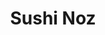 ---
layout: place
title: "Sushi Noz"
permalink: /new-york/new-york/sushi-noz.html
stateAbbr: NY
stateName: New York
cityName: New York
seo:
  name: "Sushi Noz"
  type: Restaurant
  links: null
description: "Looking for sushi in New York, New York? Check out Sushi Noz for a delightful Japanese dining experience. Enjoy a variety of sushi and other dishes in a welc..."
place_id: ChIJmUAVNb5YwokRyFZIbhQ_cxM
photos:
  - name: >-
      places/ChIJmUAVNb5YwokRyFZIbhQ_cxM/photos/AeeoHcJZtC6UB9QffYrfeG3oastGZXjGmQXMDJew5Du3ZZ7Q9kZAyHZX3ydJe8AE5Y3vCgubnrr0uJOsw2MS3YMG6wtkbKBupewQOcMOgvNe3GxOPZTEz2oKX6ecU4DFIEFB36v5G-sgspBrBFb9acOpvqHntt4jKTW7XeIB6Axi304rHKmxEs-Luvcg3pt2r1TSPhhzYm35O89CuVKkpTfxgWapuG0ty3UBl2--DcmcXszTwsriRzfqfWgZf2fNwhQRSBHKGTKvluzp1p5G2zvdYlgUEuzzTz5fCFEa2jW0IeTaWQ
    widthPx: 4800
    heightPx: 3200
    authorAttributions:
      - displayName: Sushi Noz
        uri: https://maps.google.com/maps/contrib/114451117658342280426
        photoUri: >-
          https://lh3.googleusercontent.com/a/ACg8ocL5GxBLkkLUhjQEJIcjtDZgS1fPegtRUv1ar8T4h75Rji_X5g=s100-p-k-no-mo
    flagContentUri: >-
      https://www.google.com/local/imagery/report/?cb_client=maps_api_places.places_api&image_key=!1e10!2sAF1QipN2AsXGRChqnh8hFUd6NYNBTMfe6BwP56KTRNcH&hl=en-US
    googleMapsUri: >-
      https://www.google.com/maps/place//data=!3m4!1e2!3m2!1sAF1QipN2AsXGRChqnh8hFUd6NYNBTMfe6BwP56KTRNcH!2e10!4m2!3m1!1s0x89c258be35154099:0x13733f146e4856c8
  - name: >-
      places/ChIJmUAVNb5YwokRyFZIbhQ_cxM/photos/AeeoHcI0jDJ0uyNMwbnyttW0WfokyQ8fSj40SJ9KMJvN3bBUdff46tTpiQlHrR8hBwp59vTWLT35kWOeT7Fas_oxxn41t8Yn6NZ-xxTukiytBEEwTdnn0fwhiUDrmn5XN9o78INWDPZwXD3YyyJ_6VMx3rfYRoJ3PYeu9zj7XI-oBUx47SVCIx9vY8FTwbXr0svWlIbz2WU4nc2ohgOs8Xc6jiTC05f4APudbNKC_isJ7eBXkuZqL3w9Ja86aY8vIkL4QGVkKf3ctwbmFHDaE7cAMvfZvTQdiZ4GM-btUjaSz5OrRV_VXZpZYSnU74s78wlWXiLcFCremZFZ7rI7ycUFrKlMYQit8TNUG8f0RCsnhN3ceTHCsjF7x1KYm5hBOjc0aGbBa5owRY4-lZDA7Jo8gRPt5247U9yqRLB-eZaP8c0
    widthPx: 4032
    heightPx: 2268
    authorAttributions:
      - displayName: Kellie Meloling
        uri: https://maps.google.com/maps/contrib/107479111271002393164
        photoUri: >-
          https://lh3.googleusercontent.com/a-/ALV-UjW_gcENtWAkQ12Jd3ZDdqZnYA8zpNoEAwX98hAmf3d-E6BYM9xZ=s100-p-k-no-mo
    flagContentUri: >-
      https://www.google.com/local/imagery/report/?cb_client=maps_api_places.places_api&image_key=!1e10!2sCIHM0ogKEICAgICbjOuPLg&hl=en-US
    googleMapsUri: >-
      https://www.google.com/maps/place//data=!3m4!1e2!3m2!1sCIHM0ogKEICAgICbjOuPLg!2e10!4m2!3m1!1s0x89c258be35154099:0x13733f146e4856c8
  - name: >-
      places/ChIJmUAVNb5YwokRyFZIbhQ_cxM/photos/AeeoHcKbKHwwNzROtQo39Q25LpoAgre6wlR8KhC6YO0E_02xZyGmDN3hbgOvof4Q5vCC5E6oSCFlgag4A9V-XxxT9YHgNwsj7FQ4AnADmPnYvw_kKZChrFoyMECbniKAxSY0r5YdAH9px5NP_YxFacK4BZn-3G4V3O_l50D2HWQOin8T6c7IR2xXuIx64-vyw0i9l12ITjyJX1n7mGV0yBFdg9o5mkgM5DlM-oBxLIpkxZNLWwUiVU9XKIZbXF1zp3ymTrnnx7yZnZ4xpi7PAT6L8JZUF4mFiLFce-0QuBVCD3ii4DWNevgcx5bW2tnRz7SOTLu_RRfefg2zF_4GY-M7GpFXkNNC7kg00zU719b2EpDM1h8xcVWlgkQ_GTzypgZPt256FuF8TZgiCF1wSy6rErTJyQ3uZilgv5mMDe0zjAmONw
    widthPx: 4032
    heightPx: 3024
    authorAttributions:
      - displayName: TIANZHENG TANG
        uri: https://maps.google.com/maps/contrib/101767064962387152005
        photoUri: >-
          https://lh3.googleusercontent.com/a/ACg8ocLa4X7GRXAo8pgioXH8LutS2BZcVxmw49jbzFuqjFVplA06lA=s100-p-k-no-mo
    flagContentUri: >-
      https://www.google.com/local/imagery/report/?cb_client=maps_api_places.places_api&image_key=!1e10!2sCIHM0ogKEICAgIDvl86eIw&hl=en-US
    googleMapsUri: >-
      https://www.google.com/maps/place//data=!3m4!1e2!3m2!1sCIHM0ogKEICAgIDvl86eIw!2e10!4m2!3m1!1s0x89c258be35154099:0x13733f146e4856c8
  - name: >-
      places/ChIJmUAVNb5YwokRyFZIbhQ_cxM/photos/AeeoHcLYE_joFKQq6Ep8c1M75b3SG87qOBi0PizfqG4u3iQTK9tieLbocbLCucD1Xlhw-BT5ScQawNpxIU4m31MlNUG-YQaWn3TAfs9FwLCUgIX4NkdCPbkr4tj5Pg6MGgDk2FTeISe7jC691VX_6UShxNQHG50ZHEjYbQjf9jncTt29jH13E-P2Ff0HgIUBreqfd0jw1O4e2TMDN7geuDDWINKCWxGbjQjT-WkYRM9r_2uSw1-yfQyMEblnqInb5WutJArYu7otirFWUcYJ5JZJT3B3QeF-GnCRWWej0aFcA-vYxQNq2E18nBUr64dyJ3hw6jVaYlwzPqEvErXr2OO4t7wUn1EC18DLSv7fR1m33D_8KcqmVIzjPbyrJHevKnGRTvhF4tZAY9GDUza1e7BQnuQ63_r4zr4r0E0lnkHUKKS6EIqA
    widthPx: 1171
    heightPx: 1171
    authorAttributions:
      - displayName: Gloria Trinh
        uri: https://maps.google.com/maps/contrib/112244469864066969424
        photoUri: >-
          https://lh3.googleusercontent.com/a-/ALV-UjWY98QK2IdoJqpGmT75GN27WmoY-6Bh-YEBjBX4P3DxqkYCw0-Q9g=s100-p-k-no-mo
    flagContentUri: >-
      https://www.google.com/local/imagery/report/?cb_client=maps_api_places.places_api&image_key=!1e10!2sCIHM0ogKEICAgIDrxKvhzgE&hl=en-US
    googleMapsUri: >-
      https://www.google.com/maps/place//data=!3m4!1e2!3m2!1sCIHM0ogKEICAgIDrxKvhzgE!2e10!4m2!3m1!1s0x89c258be35154099:0x13733f146e4856c8
  - name: >-
      places/ChIJmUAVNb5YwokRyFZIbhQ_cxM/photos/AeeoHcLKelSAwAip8S-uaG-N0JduzQV_qY91vSTxUC7oqP8w8wMPlpq93sSCZ-g3RCMKNyaUF9KBkeoRmofQWYRwWLiRg84kPeKaaYpuM8oANbYuW0O0LXbw8t05oaRcxwwyjhOpnsy81We5PmLu58rCIU9zuM0ot7KYG-tTEvnfx_KA7h_PO-Ze93J15ic5A6HySgfymkxqQGJ5j3ZHyV-L9QEVh7YrBqFuC89j75ZAWAY85vZ193rTkXJcF6YfO51LQyjxpPH4xwFGQSDGLALa0jQCf56UrSP0BZV0vgZ_tViIwDS7nSjwGeg4OHyDLSPVy333DnTgBnguWRuKqZjNe_xwHL76R62DNPmCbIkB-1QW-43ykoHVl6PpiiTVdgY1nEQqFlOLqUTuEz9Lly_l0ehbzdo7_0Y1YX66Ey1h95NzCQ
    widthPx: 3600
    heightPx: 4800
    authorAttributions:
      - displayName: Marc G
        uri: https://maps.google.com/maps/contrib/100630783181047108909
        photoUri: >-
          https://lh3.googleusercontent.com/a/ACg8ocLufMgAPNsQBDDCKYWOlWIxepvfwiS8ZE0O9h5o7h0CajBTJw=s100-p-k-no-mo
    flagContentUri: >-
      https://www.google.com/local/imagery/report/?cb_client=maps_api_places.places_api&image_key=!1e10!2sCIHM0ogKEICAgMCwhvXvJg&hl=en-US
    googleMapsUri: >-
      https://www.google.com/maps/place//data=!3m4!1e2!3m2!1sCIHM0ogKEICAgMCwhvXvJg!2e10!4m2!3m1!1s0x89c258be35154099:0x13733f146e4856c8
  - name: >-
      places/ChIJmUAVNb5YwokRyFZIbhQ_cxM/photos/AeeoHcKk8x17rrmh7ojamT0zX9P2CQG-6e6GKrf40GotQ2F84g-o-k7_mJa1iqnG5uw43lraFYsoTm4_sC1g1l6divpSPXosfhi6-45auwBOF6NN-HVbGahBrkqin2a98BxQ7T3C3a8fBekjPnAVujqqBQQU6Rd2AK_SPG7oA1S1NQz8asgy9ES_LvDqRQbw5BcVbMmZd5OvzOtZygp84W1SDlNSQH3R1jJ8M-4ruPvcKrjpP2aGu7E-_0jc3UxnIIedBpnfHkqoX8k4L3BE7hDGFy-Umf3dxIK7f2fxY0woW0qyklG5OGzfTGmldnNt1NtUEdWIWbpCiqiASSBtwjduo6CGjMp8osHqxP1c9z9BlOuK9zQECGdB-fKJHuxdllrOJQpItgBYa3Hj3aC54rgoTnpvwQjRe9XY34tvsDhHpsO8TZg
    widthPx: 3024
    heightPx: 4032
    authorAttributions:
      - displayName: Gloria Trinh
        uri: https://maps.google.com/maps/contrib/112244469864066969424
        photoUri: >-
          https://lh3.googleusercontent.com/a-/ALV-UjWY98QK2IdoJqpGmT75GN27WmoY-6Bh-YEBjBX4P3DxqkYCw0-Q9g=s100-p-k-no-mo
    flagContentUri: >-
      https://www.google.com/local/imagery/report/?cb_client=maps_api_places.places_api&image_key=!1e10!2sCIHM0ogKEICAgIDrxKvVlwE&hl=en-US
    googleMapsUri: >-
      https://www.google.com/maps/place//data=!3m4!1e2!3m2!1sCIHM0ogKEICAgIDrxKvVlwE!2e10!4m2!3m1!1s0x89c258be35154099:0x13733f146e4856c8
  - name: >-
      places/ChIJmUAVNb5YwokRyFZIbhQ_cxM/photos/AeeoHcIUxerpGocPuvL4T-atZt8RTG3FGrEctDokE7TvRnN5xUy7W8VYWE7hQ1XXiyEEsKd8nFeH9vGpByUfF3N05-r1VozhEfTHtV8NxwFgReHtIkJbnAzyK6qLmAaVQfgJZ5xylzUumxOm-AFM1WCdZAeStx7GInK7Jk2HBtmrTffa-GdGSfWcaa3lYLNCQspTen1-0obxtKGzQEGHHXUqxfXIs1a9UNZSzpEjCKmCFjZaxC8AGtvQj3NawbBL3dwi2IP47RLf18G61wql56ukxnOS2mukp-QQ_iGesejc_Tm7JZ6WJLokW8KAW15YrMD_H9h0WtHpDeoQ_t32T-KL5MU7QnwcRfyzm59l8s_iZxMF5PXMYxRmcVw0Tm80xY35ImKohXOrtjRLTSQOjHLZ3QjMweeHqbt3hwilwxNhW81_Bn6d
    widthPx: 4080
    heightPx: 3072
    authorAttributions:
      - displayName: Yi-Hsiang Lai
        uri: https://maps.google.com/maps/contrib/114006154805792539866
        photoUri: >-
          https://lh3.googleusercontent.com/a/ACg8ocKnAg8_eJT_Pj6gQmwcCRU7YGoTbPwUBU1ax_d8F9xVIQZuxIfl=s100-p-k-no-mo
    flagContentUri: >-
      https://www.google.com/local/imagery/report/?cb_client=maps_api_places.places_api&image_key=!1e10!2sCIHM0ogKEICAgICri7qYuQE&hl=en-US
    googleMapsUri: >-
      https://www.google.com/maps/place//data=!3m4!1e2!3m2!1sCIHM0ogKEICAgICri7qYuQE!2e10!4m2!3m1!1s0x89c258be35154099:0x13733f146e4856c8
  - name: >-
      places/ChIJmUAVNb5YwokRyFZIbhQ_cxM/photos/AeeoHcJ4bq51bffsnPekFWuyhJJ1RRwmI2nM2fU48WCsjV9V85jPOGWXIBnvsaR_SkJsMmYOy3Cr-_J6Jj1X0yTCHjwWodNMKOltMy2LuV2Pm2x9LfY6Q3pMH0WMlBwx6UNdROQP93Rx7Vd9PVEVPZr_vu46rqpPxcYPKQGWNy2jCCyJMG460BKawcjEypsJ9iYQ6O6FcEsnW7yZzp_ENRjfdur-UaMLOJz_-aQTN0Nx--XG3fggCETw590DXSl7x7Ocr-4MCUdxU684QolDYtOHp-X6-LgcYQ3l1937YICdT9yMcMjUWBO-zkhVCtPdEZ-F1nxxdVl1YDV4H3Vf3207KxXycnMqXxJDU04l3yawJmBTseAAQf5pM6-j8YLlO8zoGeZEsNrOe32qNMGoEQRIdXuERm0d4iw7fOFbrueXoTH8K7Ke
    widthPx: 2786
    heightPx: 3715
    authorAttributions:
      - displayName: Miriam Fei
        uri: https://maps.google.com/maps/contrib/106826913310432506677
        photoUri: >-
          https://lh3.googleusercontent.com/a-/ALV-UjUcsXtwcFexslbcihjxjbexixcHiheSiso6wv0TcqJodKaZQFY=s100-p-k-no-mo
    flagContentUri: >-
      https://www.google.com/local/imagery/report/?cb_client=maps_api_places.places_api&image_key=!1e10!2sCIHM0ogKEICAgIDP8rfGpgE&hl=en-US
    googleMapsUri: >-
      https://www.google.com/maps/place//data=!3m4!1e2!3m2!1sCIHM0ogKEICAgIDP8rfGpgE!2e10!4m2!3m1!1s0x89c258be35154099:0x13733f146e4856c8
  - name: >-
      places/ChIJmUAVNb5YwokRyFZIbhQ_cxM/photos/AeeoHcJHVf5ZNU65tcnY0OXMT0-cRkvpE3RnIp5sEsVusfmXnpgWezWPwi1s-AB4TmvUb5NnCCBAPXa7cmSyeEykr3g9ZFLZ0XoFMU0IplTdJilyiysXbBXDkbgCvIqbBfBUyDgxDpU6_skuB1gOJjfXaYeWb7zSkpNMV3Cfl_e5LyIaaw4CuZYbV13ENeIbh1GdaQeCJBIEeBr6Sd0_OYIXdqV-pIv6tm63n-kJj9jTsWW4xvfq8O4dIJfp4nTIwZhT4k7ATbsyi4gfpDcD5_BqcNBtLujJH8bI6akDYEAvRv1_TWVEb8LyQDOubeHpwYhiOsXf8bwedCM1bT-C_J7jz-kwDJ0hQM1kt_X5RJGYtZNl0toDtO818-nDvwDePYP-XJouObN8tXcb7l21e1UJHKICWjg9EmVWOSO9O0NYvf5Pzw0
    widthPx: 3024
    heightPx: 4032
    authorAttributions:
      - displayName: Gloria Trinh
        uri: https://maps.google.com/maps/contrib/112244469864066969424
        photoUri: >-
          https://lh3.googleusercontent.com/a-/ALV-UjWY98QK2IdoJqpGmT75GN27WmoY-6Bh-YEBjBX4P3DxqkYCw0-Q9g=s100-p-k-no-mo
    flagContentUri: >-
      https://www.google.com/local/imagery/report/?cb_client=maps_api_places.places_api&image_key=!1e10!2sCIHM0ogKEICAgIDrxKvx-AE&hl=en-US
    googleMapsUri: >-
      https://www.google.com/maps/place//data=!3m4!1e2!3m2!1sCIHM0ogKEICAgIDrxKvx-AE!2e10!4m2!3m1!1s0x89c258be35154099:0x13733f146e4856c8
  - name: >-
      places/ChIJmUAVNb5YwokRyFZIbhQ_cxM/photos/AeeoHcLJmwSMvIlV5G_-l1mAO34tqaAKkDTYhGfmjvO4knul-AaJocV9vTlZhznJnQBCGNb859THowWheG_5csE5ONMjpCOTsO9034y0TU--3gQK1t-6zOm0bHY5dC0X3r9QJjt5Dj7ETeKd8bngoFkUpAxKz2bcrNFoelze5zK9rUDZpGU6UvZXAMJKvUwLNv8fanRc19SKDjfkpXCywXODnGVAqKJyRujERwQqCeHc11CM7wAE1k1q2_0ljh68rpYEjOrbiJN0-x26CLOW1xB0HC2NvcygLDB2eBgw_-Kpkpw00rPE4dylwCdzaF1VKjC8tGToWDkkZ9wr0b-qFpW5rGBH09jKXhWWPMUAPaj1ttO1weMKYDrjdgIDG84c0ql-KiPIqGcSubFS2K48gwlaQeBRIhEDIOPO44JMIvgOND7yyVo
    widthPx: 2048
    heightPx: 2048
    authorAttributions:
      - displayName: TIANZHENG TANG
        uri: https://maps.google.com/maps/contrib/101767064962387152005
        photoUri: >-
          https://lh3.googleusercontent.com/a/ACg8ocLa4X7GRXAo8pgioXH8LutS2BZcVxmw49jbzFuqjFVplA06lA=s100-p-k-no-mo
    flagContentUri: >-
      https://www.google.com/local/imagery/report/?cb_client=maps_api_places.places_api&image_key=!1e10!2sCIHM0ogKEICAgIDvl86e_QE&hl=en-US
    googleMapsUri: >-
      https://www.google.com/maps/place//data=!3m4!1e2!3m2!1sCIHM0ogKEICAgIDvl86e_QE!2e10!4m2!3m1!1s0x89c258be35154099:0x13733f146e4856c8
address: 181 E 78th St, New York, NY 10075, USA
street: 181 E 78th St
city: New York
state: NY
zip: '10075'
country: USA
neighborhood: null
latitude: '40.773878'
longitude: '-73.958126'
accessibility_options:
  wheelchairAccessibleParking: false
  wheelchairAccessibleEntrance: true
business_status: OPERATIONAL
name: Sushi Noz
google_maps_links:
  directionsUri: >-
    https://www.google.com/maps/dir//''/data=!4m7!4m6!1m1!4e2!1m2!1m1!1s0x89c258be35154099:0x13733f146e4856c8!3e0
  placeUri: https://maps.google.com/?cid=1401533266024486600
  writeAReviewUri: >-
    https://www.google.com/maps/place//data=!4m3!3m2!1s0x89c258be35154099:0x13733f146e4856c8!12e1
  reviewsUri: >-
    https://www.google.com/maps/place//data=!4m4!3m3!1s0x89c258be35154099:0x13733f146e4856c8!9m1!1b1
  photosUri: >-
    https://www.google.com/maps/place//data=!4m3!3m2!1s0x89c258be35154099:0x13733f146e4856c8!10e5
primary_type: Sushi Restaurant
opening_hours:
  regular: null
  current: null
secondary_opening_hours:
  regular:
    weekdayDescriptions: null
    type: null
  current:
    weekdayDescriptions: null
    type: null
phone: null
price_level: null
price_range: null
rating: null
rating_count: 0
website: null
reviews: null
parking_options: null
payment_options: null
allow_dogs: null
curbside_pickup: null
delivery: null
dine_in: null
good_for_children: null
good_for_groups: null
good_for_sports: null
live_music: null
menu_for_children: null
outdoor_seating: null
reservable: null
restroom: null
serves_beer: null
serves_breakfast: null
serves_brunch: null
serves_cocktails: null
serves_coffee: null
serves_dinner: null
serves_dessert: null
serves_lunch: null
serves_vegetarian_food: null
serves_wine: null
takeout: null
summary: null

---